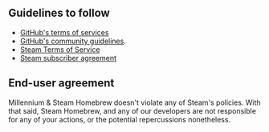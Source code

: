 ## Guidelines to follow
- [GitHub's terms of services](https://help.github.com/en/github/site-policy/github-terms-of-service)
- [GitHub's community guidelines](https://help.github.com/en/github/site-policy/github-community-guidelines).
- [Steam Terms of Service](https://store.steampowered.com/eula/471710_eula_0)
- [Steam subscriber agreement](https://store.steampowered.com/subscriber_agreement/)

## End-user agreement
Millennium & Steam Homebrew doesn't violate any of Steam's policies. With that said, Steam Homebrew, and any of our developers are not responsible for any of your actions, or the potential repercussions nonetheless.
